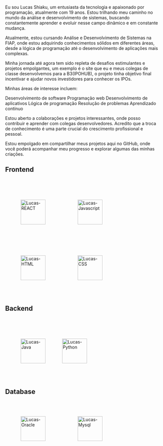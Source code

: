  Eu sou Lucas Shiaku, um entusiasta da tecnologia e apaixonado por programação, atualmente com 19 anos. Estou trilhando meu caminho no mundo da análise e desenvolvimento de sistemas, buscando constantemente aprender e evoluir nesse campo dinâmico e em constante mudança.

 Atualmente, estou cursando Análise e Desenvolvimento de Sistemas na FIAP, onde estou adquirindo conhecimentos sólidos em diferentes áreas, desde a lógica de programação até o desenvolvimento de aplicações mais complexas.


Minha jornada até agora tem sido repleta de desafios estimulantes e projetos empolgantes, um exemplo é o site que eu e meus colegas de classe desenvolvemos para a B3(IPOHUB), o projeto tinha objetivo final incentivar e ajudar novos investidores para conhecer os IPOs.

 Minhas áreas de interesse incluem:

Desenvolvimento de software
Programação web
Desenvolvimento de aplicativos
Lógica de programação
Resolução de problemas
Aprendizado contínuo

Estou aberto a colaborações e projetos interessantes, onde posso contribuir e aprender com colegas desenvolvedores. Acredito que a troca de conhecimento é uma parte crucial do crescimento profissional e pessoal.

 Estou empolgado em compartilhar meus projetos aqui no GitHub, onde você poderá acompanhar meu progresso e explorar algumas das minhas criações.


<h2>Frontend</h2>

<div style="display: inline_block;"><br>

  

<img align="center" alt="Lucas-REACT" height="80" width="80"  src="https://cdn.jsdelivr.net/gh/devicons/devicon/icons/react/react-original-wordmark.svg" style="margin: 50px;" />



  <img  align="center" alt="Lucas-Javascript" height="80" width="80" src="https://cdn.jsdelivr.net/gh/devicons/devicon/icons/javascript/javascript-original.svg" style="margin: 50px;" />

  <img   align="center" alt="Lucas-HTML" height="80" width="80"  src="https://cdn.jsdelivr.net/gh/devicons/devicon/icons/html5/html5-original-wordmark.svg" style="margin: 50px;"/>

  <img   align="center" alt="Lucas-CSS" height="80" width="80"  src="https://cdn.jsdelivr.net/gh/devicons/devicon/icons/css3/css3-original-wordmark.svg" style="margin: 50px;"/>

 


 </div>

##

<h2>Backend</h2>
<div style="display: inline_block"><br>


  

  <img align="center" alt="Lucas-Java" height="80" width="80" src="https://cdn.jsdelivr.net/gh/devicons/devicon/icons/java/java-original-wordmark.svg" style="margin: 50px;"/>


 
  <img align="center"  alt="Lucas-Python" height="80" width="80" src="https://cdn.jsdelivr.net/gh/devicons/devicon/icons/python/python-original-wordmark.svg" />



 </div>

<h2>Database</h2>
<div>
 

  <img align="center" alt="Lucas-Oracle" height="80" width="80" src="https://cdn.jsdelivr.net/gh/devicons/devicon/icons/oracle/oracle-original.svg" style="margin: 50px;"/>

  

  <img align="center" alt="Lucas-Mysql" height="80" width="80" src="https://cdn.jsdelivr.net/gh/devicons/devicon/icons/mysql/mysql-original-wordmark.svg" style="margin: 50px;"/>

 </div>
          
